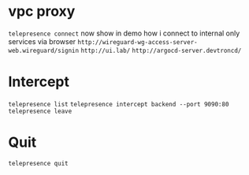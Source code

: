 # vpc proxy
`telepresence connect`
now show in demo how i connect to internal only services via browser
`http://wireguard-wg-access-server-web.wireguard/signin`
`http://ui.lab/`
`http://argocd-server.devtroncd/`


# Intercept
`telepresence list`
`telepresence intercept backend --port 9090:80`
`telepresence leave`


# Quit
`telepresence quit`
